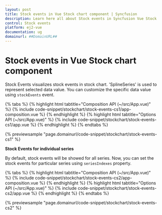 ```yaml
---
layout: post
title: Stock events in Vue Stock chart component | Syncfusion
description: Learn here all about Stock events in Syncfusion Vue Stock chart component of Syncfusion Essential JS 2 and more.
control: Stock events 
platform: ej2-vue
documentation: ug
domainurl: ##DomainURL##
---
```

<!-- markdownlint-disable MD036 -->

# Stock events in Vue Stock chart component

Stock Events visualizes stock events in stock chart. 'SplineSeries' is used to represent selected data value. You can customize the specific data value using `stockEvents` event.

{% tabs %}
{% highlight html tabtitle="Composition API (~/src/App.vue)" %}
{% include code-snippet/stockchart/stock-events-cs1/app-composition.vue %}
{% endhighlight %}
{% highlight html tabtitle="Options API (~/src/App.vue)" %}
{% include code-snippet/stockchart/stock-events-cs1/app.vue %}
{% endhighlight %}
{% endtabs %}
        
{% previewsample "page.domainurl/code-snippet/stockchart/stock-events-cs1" %}

**Stock Events for individual series**

By default, stock events will be showed for all series. Now, you can set the stock events for particular series using `seriesIndexes` property.

{% tabs %}
{% highlight html tabtitle="Composition API (~/src/App.vue)" %}
{% include code-snippet/stockchart/stock-events-cs2/app-composition.vue %}
{% endhighlight %}
{% highlight html tabtitle="Options API (~/src/App.vue)" %}
{% include code-snippet/stockchart/stock-events-cs2/app.vue %}
{% endhighlight %}
{% endtabs %}
        
{% previewsample "page.domainurl/code-snippet/stockchart/stock-events-cs2" %}